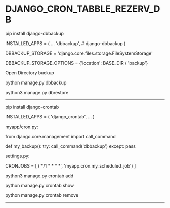 # DJANGO_CRON_TABBLE_REZERV_DB


pip install django-dbbackup

INSTALLED_APPS = (
    ...
    'dbbackup',  # django-dbbackup
)

DBBACKUP_STORAGE = 'django.core.files.storage.FileSystemStorage'

DBBACKUP_STORAGE_OPTIONS = {'location': BASE_DIR / 'backup'}

Open Directory buckup

python manage.py dbbackup

python3 manage.py dbrestore

_________________________________________________________________________________________________________________________________________________________

pip install django-crontab

INSTALLED_APPS = (
    'django_crontab',
    ...
)

myapp/cron.py:

from django.core.management import call_command

def my_backup():
  try:
      call_command('dbbackup')
  except:
      pass
      
settings.py:

CRONJOBS = [
    ('*/1 * * * *', 'myapp.cron.my_scheduled_job')
]

python3 manage.py crontab add

python manage.py crontab show

python manage.py crontab remove

_________________________________________________________________________________________________________________________________________________________
